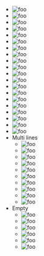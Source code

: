 
- ![foo]( /url )
- ![foo](/url)
- ![foo]( /url)
- ![foo](/url )
- ![foo](     /url     )
- ![foo]( </url> )
- ![foo](</url>)
- ![foo]( </url>)
- ![foo](</url> )
- ![foo](     </url>     )
- ![foo]( /url "title" )
- ![foo](/url "title")
- ![foo]( /url "title")
- ![foo](/url "title" )
- ![foo](     /url "title"     )
- ![foo]( </url> "title" )
- ![foo](</url> "title")
- ![foo]( </url> "title")
- ![foo](</url> "title" )
- ![foo](     </url> "title"     )
- Multi lines
  - ![foo](
      /url
    )
  - ![foo](
      /url
      "title"
    )
  - ![foo](/url
    )
  - ![foo]( /url
    )
  - ![foo](/url
      "title"
    )
  - ![foo]( /url
      "title"
    )
  - ![foo](
      /url)
  - ![foo](
      /url )
  - ![foo](
      /url
      "title")
  - ![foo](
      /url
      "title" )
- Empty
  - ![foo]()
  - ![foo](<>)
  - ![foo]( <> )
  - ![foo](   )
  - ![foo](<#foo>)
  - ![foo]( <#foo> )
